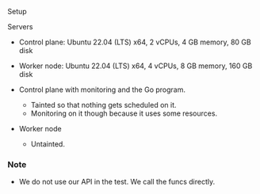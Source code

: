 Setup

Servers 
- Control plane: Ubuntu 22.04 (LTS) x64, 2 vCPUs, 4 GB memory, 80 GB disk
- Worker node: Ubuntu 22.04 (LTS) x64, 4 vCPUs, 8 GB memory, 160 GB disk

- Control plane with monitoring and the Go program.
  - Tainted so that nothing gets scheduled on it. 
  - Monitoring on it though because it uses some resources. 
- Worker node 
  - Untainted. 

### Note
- We do not use our API in the test. We call the funcs directly. 
